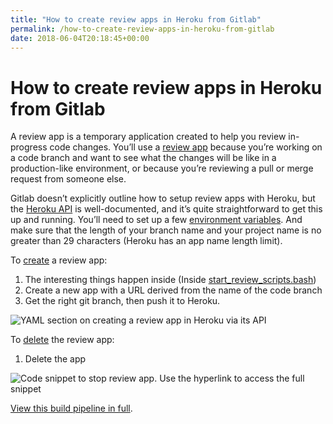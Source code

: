 ```yaml
---
title: "How to create review apps in Heroku from Gitlab"
permalink: /how-to-create-review-apps-in-heroku-from-gitlab
date: 2018-06-04T20:18:45+00:00
---
```


# How to create review apps in Heroku from Gitlab

A review app is a temporary application created to help you review in-progress code changes. You’ll use a [review app](https://about.gitlab.com/2016/11/22/introducing-review-apps/) because you’re working on a code branch and want to see what the changes will be like in a production-like environment, or because you’re reviewing a pull or merge request from someone else.

Gitlab doesn’t explicitly outline how to setup review apps with Heroku, but the [Heroku API](https://devcenter.heroku.com/articles/platform-api-reference) is well-documented, and it’s quite straightforward to get this up and running. You’ll need to set up a few [environment variables](https://docs.gitlab.com/ee/ci/variables/). And make sure that the length of your branch name and your project name is no greater than 29 characters (Heroku has an app name length limit).

To [create](https://devcenter.heroku.com/articles/platform-api-reference#app-create) a review app:

1. The interesting things happen inside (Inside [start_review_scripts.bash](https://gitlab.com/snippets/1720360))
2. Create a new app with a URL derived from the name of the code branch
3. Get the right git branch, then push it to Heroku.

![YAML section on creating a review app in Heroku via its API](How%20to%20create%20review%20apps%20in%20Heroku%20from%20Gitlab%20%E2%80%93%20Martin%20Lugton_files/how-to-start-a-review-app-in-heroku-with-gitlab.png)

To [delete](https://devcenter.heroku.com/articles/platform-api-reference#app-delete) the review app:

1. Delete the app

![Code snippet to stop review app. Use the hyperlink to access the full snippet](How%20to%20create%20review%20apps%20in%20Heroku%20from%20Gitlab%20%E2%80%93%20Martin%20Lugton_files/stop_review.png)

[View this build pipeline in full](https://gitlab.com/snippets/1716930).